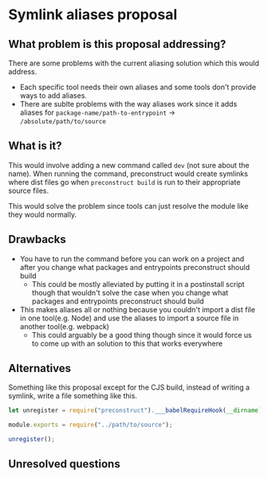 # Symlink aliases proposal

## What problem is this proposal addressing?

There are some problems with the current aliasing solution which this would address.

- Each specific tool needs their own aliases and some tools don't provide ways to add aliases.
- There are sublte problems with the way aliases work since it adds aliases for `package-name/path-to-entrypoint` -> `/absolute/path/to/source`

## What is it?

This would involve adding a new command called `dev` (not sure about the name). When running the command, preconstruct would create symlinks where dist files go when `preconstruct build` is run to their appropriate source files.

This would solve the problem since tools can just resolve the module like they would normally.

## Drawbacks

- You have to run the command before you can work on a project and after you change what packages and entrypoints preconstruct should build
  - This could be mostly alleviated by putting it in a postinstall script though that wouldn't solve the case when you change what packages and entrypoints preconstruct should build
- This makes aliases all or nothing because you couldn't import a dist file in one tool(e.g. Node) and use the aliases to import a source file in another tool(e.g. webpack)
  - This could arguably be a good thing though since it would force us to come up with an solution to this that works everywhere

## Alternatives

Something like this proposal except for the CJS build, instead of writing a symlink, write a file something like this.

```jsx
let unregister = require("preconstruct").___babelRequireHook(__dirname);

module.exports = require("../path/to/source");

unregister();
```

## Unresolved questions
